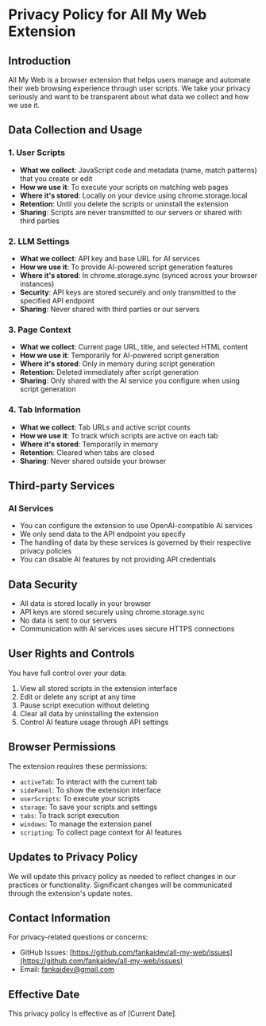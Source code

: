 # Privacy Policy for All My Web Extension

## Introduction
All My Web is a browser extension that helps users manage and automate their web browsing experience through user scripts. We take your privacy seriously and want to be transparent about what data we collect and how we use it.

## Data Collection and Usage

### 1. User Scripts
- **What we collect**: JavaScript code and metadata (name, match patterns) that you create or edit
- **How we use it**: To execute your scripts on matching web pages
- **Where it's stored**: Locally on your device using chrome.storage.local
- **Retention**: Until you delete the scripts or uninstall the extension
- **Sharing**: Scripts are never transmitted to our servers or shared with third parties

### 2. LLM Settings
- **What we collect**: API key and base URL for AI services
- **How we use it**: To provide AI-powered script generation features
- **Where it's stored**: In chrome.storage.sync (synced across your browser instances)
- **Security**: API keys are stored securely and only transmitted to the specified API endpoint
- **Sharing**: Never shared with third parties or our servers

### 3. Page Context
- **What we collect**: Current page URL, title, and selected HTML content
- **How we use it**: Temporarily for AI-powered script generation
- **Where it's stored**: Only in memory during script generation
- **Retention**: Deleted immediately after script generation
- **Sharing**: Only shared with the AI service you configure when using script generation

### 4. Tab Information
- **What we collect**: Tab URLs and active script counts
- **How we use it**: To track which scripts are active on each tab
- **Where it's stored**: Temporarily in memory
- **Retention**: Cleared when tabs are closed
- **Sharing**: Never shared outside your browser

## Third-party Services

### AI Services
- You can configure the extension to use OpenAI-compatible AI services
- We only send data to the API endpoint you specify
- The handling of data by these services is governed by their respective privacy policies
- You can disable AI features by not providing API credentials

## Data Security
- All data is stored locally in your browser
- API keys are stored securely using chrome.storage.sync
- No data is sent to our servers
- Communication with AI services uses secure HTTPS connections

## User Rights and Controls
You have full control over your data:
1. View all stored scripts in the extension interface
2. Edit or delete any script at any time
3. Pause script execution without deleting
4. Clear all data by uninstalling the extension
5. Control AI feature usage through API settings

## Browser Permissions
The extension requires these permissions:
- `activeTab`: To interact with the current tab
- `sidePanel`: To show the extension interface
- `userScripts`: To execute your scripts
- `storage`: To save your scripts and settings
- `tabs`: To track script execution
- `windows`: To manage the extension panel
- `scripting`: To collect page context for AI features

## Updates to Privacy Policy
We will update this privacy policy as needed to reflect changes in our practices or functionality. Significant changes will be communicated through the extension's update notes.

## Contact Information
For privacy-related questions or concerns:
- GitHub Issues: [https://github.com/fankaidev/all-my-web/issues](https://github.com/fankaidev/all-my-web/issues)
- Email: [fankaidev@gmail.com](mailto:fankaidev@gmail.com)

## Effective Date
This privacy policy is effective as of [Current Date].